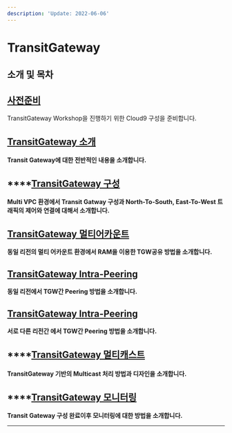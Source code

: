 ```yaml
---
description: 'Update: 2022-06-06'
---
```


# TransitGateway

## 소개 및 목차

## [사전준비 ](prepare.md)

TransitGateway Workshop을 진행하기 위한 Cloud9 구성을 준비합니다.

## [TransitGateway 소개 ](tgw-overview.md)

**Transit Gateway에 대한 전반적인 내용을 소개합니다.**

## ****[**TransitGateway 구성** ](tgw-config.md)

**Multi VPC 환경에서 Transit Gatway 구성과 North-To-South, East-To-West 트래픽의 제어와 연결에 대해서 소개합니다.**

## [TransitGateway 멀티어카운트 ](tgw-multiaccount.md)

**동일 리전의 멀티 어카운트 환경에서 RAM을 이용한 TGW공유 방법을 소개합니다.**

## [TransitGateway Intra-Peering](./#transitgateway-3)

**동일 리전에서 TGW간 Peering 방법을 소개합니다.**

## [TransitGateway Intra-Peering](tgw-peering.md#1.transit-gateway-peering)

**서로 다른 리전간 에서 TGW간 Peering 방법을 소개합니다.**

## ****[**TransitGateway 멀티캐스트** ](tgw-mcast.md)

#### TransitGateway 기반의 Multicast 처리 방법과 디자인을 소개합니다.

## ****[**TransitGateway 모니터링** ](tgw-monitoring.md)

**Transit Gateway 구성 완료이후 모니터링에 대한 방법을 소개합니다.**

****

